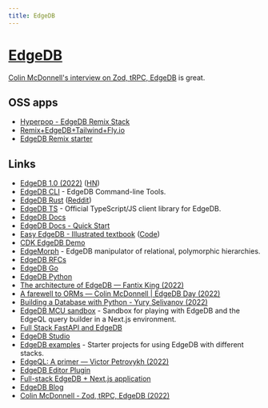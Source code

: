 ```yaml
---
title: EdgeDB
---
```


# [EdgeDB](https://www.edgedb.com/)

[Colin McDonnell's interview on Zod, tRPC, EdgeDB](https://www.youtube.com/watch?v=WVRLim8A8-I) is great.

## OSS apps

- [Hyperpop - EdgeDB Remix Stack](https://github.com/edgedb/remix)
- [Remix+EdgeDB+Tailwind+Fly.io](https://github.com/jkcorrea/remix-chop-suey-stack)
- [EdgeDB Remix starter](https://github.com/colinhacks/edgedb-remix-test-2)

## Links

- [EdgeDB 1.0 (2022)](https://www.edgedb.com/blog/edgedb-1-0) ([HN](https://news.ycombinator.com/item?id=30290225))
- [EdgeDB CLI](https://github.com/edgedb/edgedb-cli) - EdgeDB Command-line Tools.
- [EdgeDB Rust](https://github.com/edgedb/edgedb-rust) ([Reddit](https://www.reddit.com/r/rust/comments/spr3wn/edgedb_10_announcement_cli_written_in_rust_rust/))
- [EdgeDB TS](https://github.com/edgedb/edgedb-js) - Official TypeScript/JS client library for EdgeDB.
- [EdgeDB Docs](https://www.edgedb.com/docs)
- [EdgeDB Docs - Quick Start](https://www.edgedb.com/docs/guides/quickstart)
- [Easy EdgeDB - Illustrated textbook](https://www.edgedb.com/easy-edgedb) ([Code](https://github.com/edgedb/easy-edgedb))
- [CDK EdgeDB Demo](https://github.com/aaronbrighton/cdk-edgedb-demo)
- [EdgeMorph](https://github.com/dmgolembiowski/edgemorph) - EdgeDB manipulator of relational, polymorphic hierarchies.
- [EdgeDB RFCs](https://github.com/edgedb/rfcs)
- [EdgeDB Go](https://github.com/edgedb/edgedb-go)
- [EdgeDB Python](https://github.com/edgedb/edgedb-python)
- [The architecture of EdgeDB — Fantix King (2022)](https://www.youtube.com/watch?v=vSXrB0TmUkE)
- [A farewell to ORMs — Colin McDonnell | EdgeDB Day (2022)](https://www.youtube.com/watch?v=6LqbBF0KAXE)
- [Building a Database with Python - Yury Selivanov (2022)](https://www.youtube.com/watch?v=b9G6U5tt_qk)
- [EdgeDB MCU sandbox](https://github.com/colinhacks/edgedb-movies) - Sandbox for playing with EdgeDB and the EdgeQL query builder in a Next.js environment.
- [Full Stack FastAPI and EdgeDB](https://github.com/kurtrottmann/simple-stack-fastapi-edgedb)
- [EdgeDB Studio](https://github.com/edgedb/edgedb-studio)
- [EdgeDB examples](https://github.com/edgedb/edgedb-examples) - Starter projects for using EdgeDB with different stacks.
- [EdgeQL: A primer — Victor Petrovykh (2022)](https://www.youtube.com/watch?v=W6oQXK9cckk)
- [EdgeDB Editor Plugin](https://github.com/edgedb/edgedb-editor-plugin)
- [Full-stack EdgeDB + Next.js application](https://github.com/colinhacks/edgedb-nextjs-blog)
- [EdgeDB Blog](https://www.edgedb.com/blog)
- [Colin McDonnell - Zod, tRPC, EdgeDB (2022)](https://www.youtube.com/watch?v=WVRLim8A8-I)
